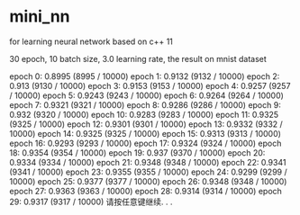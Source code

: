 # mini_nn
for learning neural network based on c++ 11

30 epoch, 10 batch size, 3.0 learning rate, the result on mnist dataset

epoch 0: 0.8995 (8995 / 10000)
epoch 1: 0.9132 (9132 / 10000)
epoch 2: 0.913 (9130 / 10000)
epoch 3: 0.9153 (9153 / 10000)
epoch 4: 0.9257 (9257 / 10000)
epoch 5: 0.9243 (9243 / 10000)
epoch 6: 0.9264 (9264 / 10000)
epoch 7: 0.9321 (9321 / 10000)
epoch 8: 0.9286 (9286 / 10000)
epoch 9: 0.932 (9320 / 10000)
epoch 10: 0.9283 (9283 / 10000)
epoch 11: 0.9325 (9325 / 10000)
epoch 12: 0.9301 (9301 / 10000)
epoch 13: 0.9332 (9332 / 10000)
epoch 14: 0.9325 (9325 / 10000)
epoch 15: 0.9313 (9313 / 10000)
epoch 16: 0.9293 (9293 / 10000)
epoch 17: 0.9324 (9324 / 10000)
epoch 18: 0.9354 (9354 / 10000)
epoch 19: 0.937 (9370 / 10000)
epoch 20: 0.9334 (9334 / 10000)
epoch 21: 0.9348 (9348 / 10000)
epoch 22: 0.9341 (9341 / 10000)
epoch 23: 0.9355 (9355 / 10000)
epoch 24: 0.9299 (9299 / 10000)
epoch 25: 0.9377 (9377 / 10000)
epoch 26: 0.9348 (9348 / 10000)
epoch 27: 0.9363 (9363 / 10000)
epoch 28: 0.9314 (9314 / 10000)
epoch 29: 0.9317 (9317 / 10000)
请按任意键继续. . .
